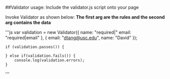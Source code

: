##Validator usage:
Include the validator.js script onto your page

Invoke Validator as shown below:
__The first arg are the rules and the second arg contains the data__

'''js
	var validation = new Validator({
		name: "required|"
		email: "required|email"
	}, {
		email: "dtang@usc.edu",
		name: "David"
	});

	if (validation.passes()) {

	} else if(validation.fails()) {
		console.log(validation.errors);
	}
'''